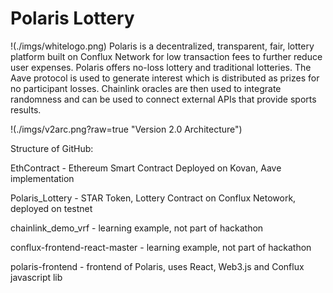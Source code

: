 # Polaris Lottery
!(./imgs/whitelogo.png)
Polaris is a decentralized, transparent, fair, lottery platform built on Conflux Network for low transaction fees to further reduce user expenses. Polaris offers no-loss lottery and traditional lotteries. The Aave protocol is used to generate interest which is distributed as prizes for no participant losses. Chainlink oracles are then used to integrate randomness and can be used to connect external APIs that provide sports results.

!(./imgs/v2arc.png?raw=true "Version 2.0 Architecture")

Structure of GitHub:

EthContract - Ethereum Smart Contract Deployed on Kovan, Aave implementation 

Polaris_Lottery - STAR Token, Lottery Contract on Conflux Netowork, deployed on testnet 

chainlink_demo_vrf - learning example, not part of hackathon

conflux-frontend-react-master - learning example, not part of hackathon

polaris-frontend - frontend of Polaris, uses React, Web3.js and Conflux javascript lib
